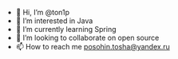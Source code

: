 - 👋 Hi, I’m @ton1p
- 👀 I’m interested in Java
- 🌱 I’m currently learning Spring
- 💞️ I’m looking to collaborate on open source
- 📫 How to reach me posohin.tosha@yandex.ru

<!---
ton1p/ton1p is a ✨ special ✨ repository because its `README.md` (this file) appears on your GitHub profile.
You can click the Preview link to take a look at your changes.
--->
